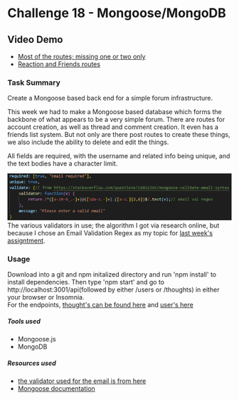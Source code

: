 # Challenge 18 - Mongoose/MongoDB

## Video Demo

- [Most of the routes; missing one or two only](https://www.youtube.com/watch?v=ZqlzxQ1hP5E)</br>
- [Reaction and Friends routes](https://www.youtube.com/watch?v=qcrlk6QB4aY)

### Task Summary

Create a Mongoose based back end for a simple forum infrastructure.

This week we had to make a Mongoose based database which forms the backbone of what appears to be a very simple forum. There are routes for account creation, as well as thread and comment creation. It even has a friends list system. But not only are there post routes to create these things, we also include the ability to delete and edit the things.

All fields are required, with the username and related info being unique, and the text bodies have a character limit. 

![The Various Validators in used](./validators.png)</br>
The various validators in use; the algorithm I got via research online, but because I chose an Email Validation Regex as my topic for [last week's assigntment](https://gist.github.com/liaof/df0e119588ad9adc0e2471665a98ef81).

### Usage

Download into a git and npm initalized directory and run 'npm install' to install dependencies. Then type 'npm start' and go to http://localhost:3001/api(followed by either /users or /thoughts) in either your browser or Insomnia.</br>
For the endpoints, [thought's can be found here](./routes/api/thought-routes.js) and [user's here](./routes/api/user-routes.js)

##### Tools used

- Mongoose.js</br>
- MongoDB

##### Resources used

- [the validator used for the email is from here](https://stackoverflow.com/questions/18022365/mongoose-validate-email-syntax)</br>
- [Mongoose documentation](https://mongoosejs.com/docs)
